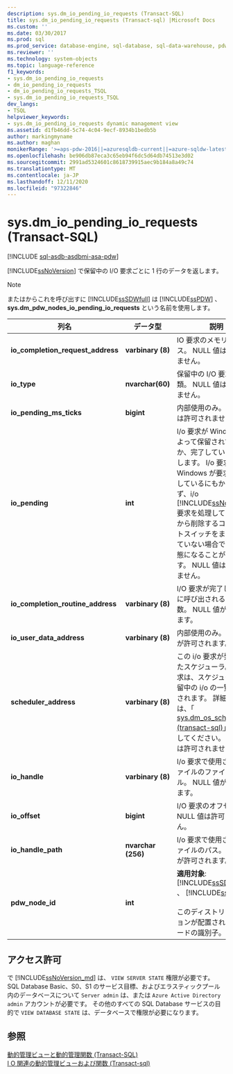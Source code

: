 ```yaml
---
description: sys.dm_io_pending_io_requests (Transact-SQL)
title: sys.dm_io_pending_io_requests (Transact-sql) |Microsoft Docs
ms.custom: ''
ms.date: 03/30/2017
ms.prod: sql
ms.prod_service: database-engine, sql-database, sql-data-warehouse, pdw
ms.reviewer: ''
ms.technology: system-objects
ms.topic: language-reference
f1_keywords:
- sys.dm_io_pending_io_requests
- dm_io_pending_io_requests
- dm_io_pending_io_requests_TSQL
- sys.dm_io_pending_io_requests_TSQL
dev_langs:
- TSQL
helpviewer_keywords:
- sys.dm_io_pending_io_requests dynamic management view
ms.assetid: d1fb46dd-5c74-4c04-9ecf-8934b1bedb5b
author: markingmyname
ms.author: maghan
monikerRange: '>=aps-pdw-2016||=azuresqldb-current||=azure-sqldw-latest||>=sql-server-2016||=sqlallproducts-allversions||>=sql-server-linux-2017||=azuresqldb-mi-current'
ms.openlocfilehash: be906db87eca3c65eb94f6dc5d64db74513e3d02
ms.sourcegitcommit: 2991ad5324601c8618739915aec9b184a8a49c74
ms.translationtype: MT
ms.contentlocale: ja-JP
ms.lasthandoff: 12/11/2020
ms.locfileid: "97322846"
---
```

# <a name="sysdm_io_pending_io_requests-transact-sql"></a>sys.dm_io_pending_io_requests (Transact-SQL)
[!INCLUDE [sql-asdb-asdbmi-asa-pdw](../../includes/applies-to-version/sql-asdb-asdbmi-asa-pdw.md)]

  [!INCLUDE[ssNoVersion](../../includes/ssnoversion-md.md)] で保留中の I/O 要求ごとに 1 行のデータを返します。  
  
> [!NOTE]  
>  またはからこれを呼び出すに [!INCLUDE[ssSDWfull](../../includes/sssdwfull-md.md)] は [!INCLUDE[ssPDW](../../includes/sspdw-md.md)] 、 **sys.dm_pdw_nodes_io_pending_io_requests** という名前を使用します。  
  
|列名|データ型|説明|  
|-----------------|---------------|-----------------|  
|**io_completion_request_address**|**varbinary (8)**|IO 要求のメモリアドレス。 NULL 値は許可されません。|  
|**io_type**|**nvarchar(60)**|保留中の I/O 要求の種類。 NULL 値は許可されません。|  
|**io_pending_ms_ticks**|**bigint**|内部使用のみ。 NULL 値は許可されません。| 
|**io_pending**|**int**|I/o 要求が Windows によって保留されているか、完了しているかを示します。 I/o 要求は、Windows が要求を完了しているにもかかわらず、i/o [!INCLUDE[ssNoVersion](../../includes/ssnoversion-md.md)] 要求を処理してこの一覧から削除するコンテキストスイッチをまだ実行していない場合でも保留状態になることがあります。 NULL 値は許可されません。|  
|**io_completion_routine_address**|**varbinary (8)**|I/O 要求が完了したときに呼び出される内部関数。 NULL 値が許可されます。|  
|**io_user_data_address**|**varbinary (8)**|内部使用のみ。 NULL 値が許可されます。|  
|**scheduler_address**|**varbinary (8)**|この i/o 要求が発行されたスケジューラ。 I/o 要求は、スケジューラの保留中の i/o の一覧に表示されます。 詳細については、「 [sys.dm_os_schedulers &#40;transact-sql&#41;](../../relational-databases/system-dynamic-management-views/sys-dm-os-schedulers-transact-sql.md)」を参照してください。 NULL 値は許可されません。|  
|**io_handle**|**varbinary (8)**|I/o 要求で使用されるファイルのファイルハンドル。 NULL 値が許可されます。|  
|**io_offset**|**bigint**|I/O 要求のオフセット。 NULL 値は許可されません。|  
|**io_handle_path**|**nvarchar (256)**| I/o 要求で使用されるファイルのパス。 NULL 値が許可されます。|
|**pdw_node_id**|**int**|**適用対象**: [!INCLUDE[ssSDWfull](../../includes/sssdwfull-md.md)] 、 [!INCLUDE[ssPDW](../../includes/sspdw-md.md)]<br /><br /> このディストリビューションが配置されているノードの識別子。|  
  
## <a name="permissions"></a>アクセス許可  

で [!INCLUDE[ssNoVersion_md](../../includes/ssnoversion-md.md)] は、 `VIEW SERVER STATE` 権限が必要です。   
SQL Database Basic、S0、S1 のサービス目標、およびエラスティックプール内のデータベースについて `Server admin` は、または `Azure Active Directory admin` アカウントが必要です。 その他のすべての SQL Database サービスの目的で `VIEW DATABASE STATE` は、データベースで権限が必要になります。   
  
## <a name="see-also"></a>参照  
 [動的管理ビューと動的管理関数 &#40;Transact-SQL&#41;](~/relational-databases/system-dynamic-management-views/system-dynamic-management-views.md)   
 [I O 関連の動的管理ビューおよび関数 &#40;Transact-sql&#41;](../../relational-databases/system-dynamic-management-views/i-o-related-dynamic-management-views-and-functions-transact-sql.md)  
  
  



